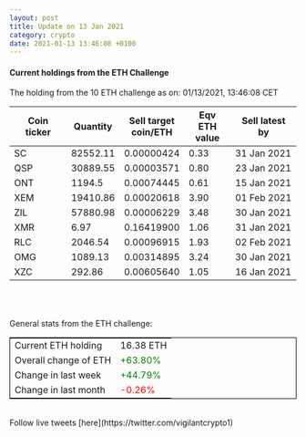 ```yaml
---
layout: post
title: Update on 13 Jan 2021
category: crypto
date: 2021-01-13 13:46:08 +0100
---
```

<!-- Global site tag (gtag.js) - Google Analytics -->
<script async src="https://www.googletagmanager.com/gtag/js?id=UA-103831149-5"></script>
<script>
  window.dataLayer = window.dataLayer || [];
  function gtag(){dataLayer.push(arguments);}
  gtag('js', new Date());

  gtag('config', 'UA-103831149-5');
</script>


#### Current holdings from the ETH Challenge

The holding from the 10 ETH challenge as on: 01/13/2021, 13:46:08 CET

|Coin ticker|Quantity|Sell target<br>coin/ETH|Eqv ETH<br>value|Sell latest by|
|-----------|--------|-----------|-----------|--------------|
SC|82552.11|  0.00000424|0.33|31 Jan 2021|
QSP|30889.55|  0.00003571|0.80|23 Jan 2021|
ONT|1194.5|  0.00074445|0.61|15 Jan 2021|
XEM|19410.86|  0.00020618|3.90|01 Feb 2021|
ZIL|57880.98|  0.00006229|3.48|30 Jan 2021|
XMR|6.97|  0.16419900|1.06|31 Jan 2021|
RLC|2046.54|  0.00096915|1.93|02 Feb 2021|
OMG|1089.13|  0.00314895|3.24|30 Jan 2021|
XZC|292.86|  0.00605640|1.05|16 Jan 2021|

<br>
<br>
<br>
General stats from the ETH challenge:

<table style="border:1px solid black;margin-left:auto;margin-right:auto;">
	<tbody>
	<tr>
		<td>Current ETH holding</td>
		<td>     16.38 ETH</td>
	</tr>
	<tr>
		<td>Overall change of ETH</td>
		<td><font color="green">+63.80%</font></td>
	</tr>
	<tr>
		<td>Change in last week</td>
		<td><font color="green">+44.79%</font></td>
	</tr>
	<tr>
		<td>Change in last month</td>
		<td><font color="red">-0.26%</font></td>
	</tr>
	</tbody>
</table>

<br>
Follow live tweets [here](https://twitter.com/vigilantcrypto1)
<br>
<br>